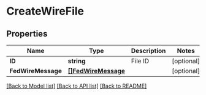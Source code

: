 # CreateWireFile

## Properties

Name | Type | Description | Notes
------------ | ------------- | ------------- | -------------
**ID** | **string** | File ID | [optional] 
**FedWireMessage** | [**[]FedWireMessage**](FEDWireMessage.md) |  | [optional] 

[[Back to Model list]](../README.md#documentation-for-models) [[Back to API list]](../README.md#documentation-for-api-endpoints) [[Back to README]](../README.md)


